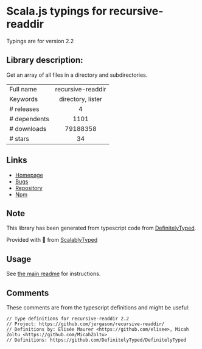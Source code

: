
# Scala.js typings for recursive-readdir

Typings are for version 2.2

## Library description:
Get an array of all files in a directory and subdirectories.

|                    |                 |
| ------------------ | :-------------: |
| Full name          | recursive-readdir |
| Keywords           | directory, lister |
| # releases         | 4 |
| # dependents       | 1101 |
| # downloads        | 79188358 |
| # stars            | 34 |

## Links
- [Homepage](https://github.com/jergason/recursive-readdir#readme)
- [Bugs](https://github.com/jergason/recursive-readdir/issues)
- [Repository](https://github.com/jergason/recursive-readdir)
- [Npm](https://www.npmjs.com/package/recursive-readdir)
    


## Note
This library has been generated from typescript code from [DefinitelyTyped](https://definitelytyped.org).

Provided with :purple_heart: from [ScalablyTyped](https://github.com/oyvindberg/ScalablyTyped)

## Usage
See [the main readme](../../readme.md) for instructions.

## Comments

These comments are from the typescript definitions and might be useful:
```
// Type definitions for recursive-readdir 2.2
// Project: https://github.com/jergason/recursive-readdir/
// Definitions by: Elisée Maurer <https://github.com/elisee>, Micah Zoltu <https://github.com/MicahZoltu>
// Definitions: https://github.com/DefinitelyTyped/DefinitelyTyped

```


